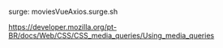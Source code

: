surge:
moviesVueAxios.surge.sh

https://developer.mozilla.org/pt-BR/docs/Web/CSS/CSS_media_queries/Using_media_queries
